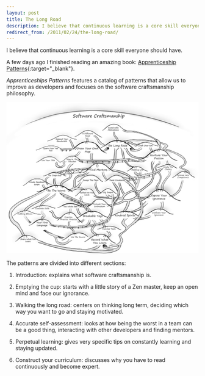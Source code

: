 ```yaml
---
layout: post
title: The Long Road
description: I believe that continuous learning is a core skill everyone should have.
redirect_from: /2011/02/24/the-long-road/
---
```


I believe that continuous learning is a core skill everyone should have.

A few days ago I finished reading an amazing book: [Apprenticeship Patterns][1]{:target="_blank"}.

_Apprenticeships Patterns_ features a catalog of patterns that allow us to improve as developers and
focuses on the software craftsmanship philosophy.

![Software Craftsmanship][2]

The patterns are divided into different sections:

1. Introduction: explains what software craftsmanship is.

2. Emptying the cup: starts with a little story of a Zen master, keep an open mind and face our ignorance.

3. Walking the long road: centers on thinking long term, deciding which way you want to go and staying motivated.

4. Accurate self-assessment: looks at how being the worst in a team can be a
   good thing, interacting with other developers and finding mentors.

5. Perpetual learning: gives very specific tips on constantly learning and staying updated.

6. Construct your curriculum: discusses why you have to read continuously and become expert.


[1]: http://chimera.labs.oreilly.com/books/1234000001813/index.html
[2]: /assets/images/apprenticeship-patterns.png
